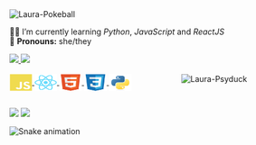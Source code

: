 ##
<img alt="Laura-Pokeball" height="50" width="50" src="https://64.media.tumblr.com/8d4f8c58283a93c9ea16f3bcbeba17ae/4213108ffafbe20e-0a/s540x810/6f1a1ba3965c0b3838bc5aecbcb9f6e5f72f6635.png"><br>
 
🐱‍👤 I’m currently learning <i>Python</i>, <i>JavaScript</i> and <i>ReactJS</i> <br>
🦝 <b>Pronouns:</b> she/they

<div>
  <a href="https://github.com/clckr">
  <img height="150em" src="https://github-readme-stats.vercel.app/api?username=clckr&show_icons=true&theme=tokyonight&include_all_commits=true&count_private=true&bg_color=0D1117&text_color=f2e5e4&icon_color=EBA1AC&title_color=F1E9D8&border_color=FFEB8E"/>
  <img height="150em" src="https://github-readme-stats.vercel.app/api/top-langs/?username=clckr&layout=compact&langs_count=7&theme=tokyonight&bg_color=0D1117&text_color=f2e5e4&icon_color=EBA1AC&title_color=F1E9D8&border_color=FFEB8E"/>
</div>

<div style="display: inline_block"><br>
  <img align="center" alt="Laura-Js" height="30" width="40" src="https://raw.githubusercontent.com/devicons/devicon/master/icons/javascript/javascript-plain.svg">
  <img align="center" alt="Laura-React" height="30" width="40" src="https://raw.githubusercontent.com/devicons/devicon/master/icons/react/react-original.svg">
  <img align="center" alt="Laura-HTML" height="30" width="40" src="https://raw.githubusercontent.com/devicons/devicon/master/icons/html5/html5-original.svg">
  <img align="center" alt="Laura-CSS" height="30" width="40" src="https://raw.githubusercontent.com/devicons/devicon/master/icons/css3/css3-original.svg">
  <img align="center" alt="Laura-Python" height="30" width="40" src="https://raw.githubusercontent.com/devicons/devicon/master/icons/python/python-original.svg">
  <img align="right" alt="Laura-Psyduck" height="120" width="200" src="https://64.media.tumblr.com/763943cdc594e49cc7aa334d6f003be7/4213108ffafbe20e-f7/s500x750/71d4c05076722fa926c363e5a0ea5d726ae374fa.gifv">
</div>
  
  ##
  
<div>
  <a href = "mailto:laurabargps@gmail.com"><img src="https://img.shields.io/badge/-Gmail-%23333?style=for-the-badge&logo=gmail&logoColor=white" target="_blank"></a>
  <a href="https://www.linkedin.com/in/laurabarg" target="_blank"><img src="https://img.shields.io/badge/-LinkedIn-%230077B5?style=for-the-badge&logo=linkedin&logoColor=white" target="_blank"></a> 
 
![Snake animation](https://github.com/clckr/clckr/blob/output/github-contribution-grid-snake.svg)
 
</div>
